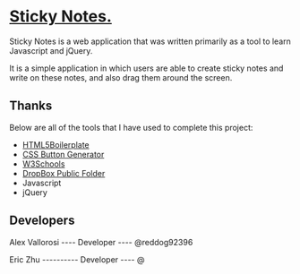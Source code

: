 # [Sticky Notes.](http://html5boilerplate.com)

Sticky Notes is a web application that was written primarily as a tool to learn Javascript and jQuery. 

It is a simple application in which users are able to create sticky notes and write on these notes, and 
also drag them around the screen. 


## Thanks

Below are all of the tools that I have used to complete this project:

* [HTML5Boilerplate](http://html5boilerplate.com)
* [CSS Button Generator](http://cssbuttongenerator.com)
* [W3Schools](http://w3schools.com/js)
* [DropBox Public Folder](http://dl.dropboxusercontent.com/u/14553574/index.html)
* Javascript
* jQuery


## Developers

Alex Vallorosi ---- Developer ---- @reddog92396 

Eric Zhu ---------- Developer ---- @
